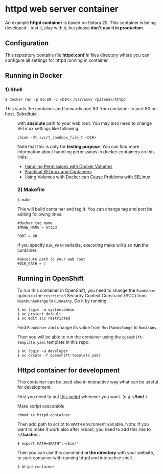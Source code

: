 # httpd web server container
An example **httpd container** is based on fedora 25.  This container is being developed - test it, play with it, but please **don't use it in production**.

## Configuration
This repository contains file **httpd.conf** in files directory where you can configure all settings for httpd running in container.

## Running in Docker

### 1) Shell
```
$ docker run -p 80:80 -v <DIR>:/var/www/ rpitonak/httpd
```
This starts the container and forwards port 80 from container to port 80 on host.
Substitute <DIR> with **absolute** path to your web root. You may also need to change SELinux settings like following.

```
chcon -Rt svirt_sandbox_file_t <DIR>
```
Note that this is only for **testing purpose**. You can find more information about handling permissions in docker containers on this links:
* [Handling Permissions with Docker Volumes](https://denibertovic.com/posts/handling-permissions-with-docker-volumes/)
* [Practical SELinux and Containers](http://www.projectatomic.io/blog/2016/03/dwalsh_selinux_containers/)
* [Using Volumes with Docker can Cause Problems with SELinux](http://www.projectatomic.io/blog/2015/06/using-volumes-with-docker-can-cause-problems-with-selinux/)

### 2) Makefile
```
$ make
```
This will build container and tag it. You can change tag and port be editing following lines:
```
#docker tag name
IMAGE_NAME = httpd

PORT = 80
```

If you specify `DIR_PATH` variable, executing make will also **run** the container.

```
#absolute path to your web root
#DIR_PATH = /
```

## Running in OpenShift
To run this container in OpenShift, you need to change the `RunAsUser` option in the `restricted` Security Context Constraint (SCC) from `MustRunAsRange` to `RunAsAny`. Do it by running:

```
$ oc login -u system:admin
$ oc project default
$ oc edit scc restricted
```

Find `RunAsUser` and change its value from `MustRunAsRange` to `RunAsAny`.

Then you will be able to run the container using the `openshift-template.yaml` template in this repo:

```
$ oc login -u developer
$ oc create -f openshift-template.yaml
```

## Httpd container for development

This container can be used also in interactive way what can be useful for development.

First you need to put [this script](./files/development/) wherever you want. (e.g **~/bin/** )

Make script executable
```
chmod +x httpd-container
```

Then add path to script to `$PATH` enviroment variable.
Note: If you want to make it work also after reboot, you need to add this line to **~/.bashrc** .
```
$ export PATH=$PATH":~/bin/"
```

Then you can use this command **in the directory** with your website, to start container with running httpd and interactive shell.
```
$ httpd-container
```

